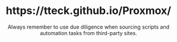 <h1 align="center" id="heading"> https://tteck.github.io/Proxmox/ </h1>
<div align="center"> Always remember to use due diligence when sourcing scripts and automation tasks from third-party sites. </div>

